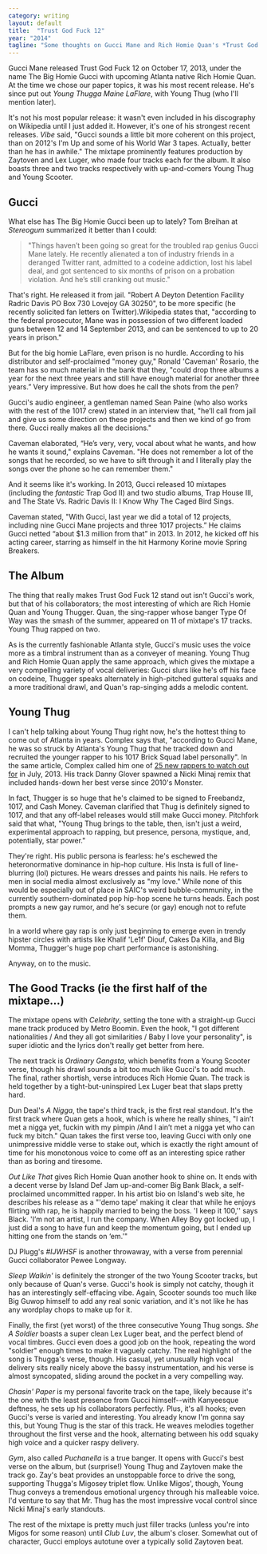 ```yaml
---
category: writing
layout: default
title:  "Trust God Fuck 12"
year: "2014"
tagline: "Some thoughts on Gucci Mane and Rich Homie Quan's *Trust God Fuck 12*, plus some additional thoughts on Young Thug."
---
```


Gucci Mane released Trust God Fuck 12 on October 17, 2013, under the name The Big Homie Gucci with upcoming Atlanta native Rich Homie Quan. At the time we chose our paper topics, it was his most recent release. He's since put out *Young Thugga Maine LaFlare*, with Young Thug (who I'll mention later).

It's not his most popular release: it wasn't even included in his discography on Wikipedia until I just added it. However, it's one of his strongest recent releases. *Vibe* said, "Gucci sounds a little bit more coherent on this project, than on 2012's I'm Up and some of his World War 3 tapes. Actually, better than he has in awhile." The mixtape prominently features production by Zaytoven and Lex Luger, who made four tracks each for the album. It also boasts three and two tracks respectively with up-and-comers Young Thug and Young Scooter.

<!--more-->

## Gucci

What else has The Big Homie Gucci been up to lately? Tom Breihan at *Stereogum* summarized it better than I could:

>   "Things haven’t been going so great for the troubled rap genius Gucci Mane lately. He recently alienated a ton of industry friends in a deranged Twitter rant, admitted to a codeine addiction, lost his label deal, and got sentenced to six months of prison on a probation violation. And he’s still cranking out music."

That's right. He released it from jail. "Robert A Deyton Detention Facility Radric Davis PO Box 730 Lovejoy GA 30250", to be more specific (he recently solicited fan letters on Twitter).Wikipedia states that, "according to the federal prosecutor, Mane was in possession of two different loaded guns between 12 and 14 September 2013, and can be sentenced to up to 20 years in prison."

But for the big homie LaFlare, even prison is no hurdle. According to his distributor and self-proclaimed "money guy," Ronald 'Caveman' Rosario, the team has so much material in the bank that they, "could drop three albums a year for the next three years and still have enough material for another three years.” Very impressive. But how does he call the shots from the pen?

Gucci's audio engineer, a gentleman named Sean Paine (who also works with the rest of the 1017 crew) stated in an interview that, "he’ll call from jail and give us some direction on these projects and then we kind of go from there. Gucci really makes all the decisions."

Caveman elaborated, “He’s very, very, vocal about what he wants, and how he wants it sound," explains Caveman. "He does not remember a lot of the songs that he recorded, so we have to sift through it and I literally play the songs over the phone so he can remember them."

And it seems like it's working. In 2013, Gucci released 10 mixtapes (including the *fantastic* Trap God II) and two studio albums, Trap House III, and The State Vs. Radric Davis II: I Know Why The Caged Bird Sings.

Caveman stated, "With Gucci, last year we did a total of 12 projects, including nine Gucci Mane projects and three 1017 projects.” He claims Gucci netted “about $1.3 million from that” in 2013. In 2012, he kicked off his acting career, starring as himself in the hit Harmony Korine movie Spring Breakers.

## The Album

The thing that really makes Trust God Fuck 12 stand out isn't Gucci's work, but that of his collaborators; the most interesting of which are Rich Homie Quan and Young Thugger. Quan, the sing-rapper whose banger Type Of Way was the smash of the summer, appeared on 11 of mixtape's 17 tracks. Young Thug rapped on two.

As is the currently fashionable Atlanta style, Gucci's music uses the voice more as a timbral instrument than as a conveyer of meaning. Young Thug and Rich Homie Quan apply the same approach, which gives the mixtape a very compelling variety of vocal deliveries: Gucci slurs like he's off his face on codeine, Thugger speaks alternately in high-pitched gutteral squaks and a more traditional drawl, and Quan's rap-singing adds a melodic content.

## Young Thug

I can't help talking about Young Thug right now, he's the hottest thing to come out of Atlanta in years. Complex says that, "according to Gucci Mane, he was so struck by Atlanta's Young Thug that he tracked down and recruited the younger rapper to his 1017 Brick Squad label personally". In the same article, Complex called him one of [25 new rappers to watch out for](http://www.complex.com/music/2013/07/25-new-rappers-to-watch-out-for/young-thug) in July, 2013. His track Danny Glover spawned a Nicki Minaj remix that included hands-down her best verse since 2010's Monster.

In fact, Thugger is so huge that he's claimed to be signed to Freebandz, 1017, and Cash Money. Caveman clarified that Thug is definitely signed to 1017, and that any off-label releases would still make Gucci money. Pitchfork said that what, "Young Thug brings to the table, then, isn't just a weird, experimental approach to rapping, but presence, persona, mystique, and, potentially, star power."

They're right. His public persona is fearless: he's eschewed the heteronormative dominance in hip-hop culture. His Insta is full of line-blurring (lol) pictures. He wears dresses and paints his nails. He refers to men in social media almost exclusively as "my love." While none of this would be especially out of place in SAIC's weird bubble-community, in the currently southern-dominated pop hip-hop scene he turns heads. Each post prompts a new gay rumor, and he's secure (or gay) enough not to refute them.

In a world where gay rap is only just beginning to emerge even in trendy hipster circles with artists like Khalif 'Le1f' Diouf, Cakes Da Killa, and Big Momma, Thugger's huge pop chart performance is astonishing.

Anyway, on to the music.

## The Good Tracks (ie the first half of the mixtape...)

The mixtape opens with *Celebrity*, setting the tone with a straight-up Gucci mane track produced by Metro Boomin. Even the hook, "I got different nationalities / And they all got similarities / Baby I love your personality", is super idiotic and the lyrics don't really get better from here.

The next track is *Ordinary Gangsta*, which benefits from a Young Scooter verse, though his drawl sounds a bit too much like Gucci's to add much. The final, rather shortish, verse introduces Rich Homie Quan. The track is held together by a tight-but-uninspired Lex Luger beat that slaps pretty hard.

Dun Deal's *A Nigga*, the tape's third track, is the first real standout. It's the first track where Quan gets a hook, which is where he really shines, "I ain’t met a nigga yet, fuckin with my pimpin /And I ain’t met a nigga yet who can fuck my bitch." Quan takes the first verse too, leaving Gucci with only one unimpressive middle verse to stake out, which is exactly the right amount of time for his monotonous voice to come off as an interesting spice rather than as boring and tiresome.

*Out Like That* gives Rich Homie Quan another hook to shine on. It ends with a decent verse by Island Def Jam up-and-comer Big Bank Black, a self-proclaimed uncommitted rapper. In his artist bio on Island's web site, he describes his release as a "'demo tape' making it clear that while he enjoys flirting with rap, he is happily married to being the boss.  'I keep it 100,'' says Black.  'I’m not an artist, I run the company.  When Alley Boy got locked up, I just did a song to have fun and keep the momentum going, but I ended up hitting one from the stands on ‘em.'"

DJ Plugg's *#IJWHSF* is another throwaway, with a verse from perennial Gucci collaborator Pewee Longway.

*Sleep Walkin'* is definitely the stronger of the two Young Scooter tracks, but only because of Quan's verse. Gucci's hook is simply not catchy, though it has an interestingly self-effacing vibe. Again, Scooter sounds too much like Big Guwop himself to add any real sonic variation, and it's not like he has any wordplay chops to make up for it.

Finally, the first (yet worst) of the three consecutive Young Thug songs. *She A Soldier* boasts a super clean Lex Luger beat, and the perfect blend of vocal timbres. Gucci even does a good job on the hook, repeating the word "soldier" enough times to make it vaguely catchy. The real highlight of the song is Thugga's verse, though. His casual, yet unusually high vocal delivery sits really nicely above the bassy instrumentation, and his verse is almost syncopated, sliding around the pocket in a very compelling way.

*Chasin' Paper* is my personal favorite track on the tape, likely because it's the one with the least presence from Gucci himself--with Kanyeesque deftness, he sets up his collaborators perfectly. Plus, it's all hooks; even Gucci's verse is varied and interesting. You already know I'm gonna say this, but Young Thug is the star of this track. He weaves melodies together throughout the first verse and the hook, alternating between his odd squaky high voice and a quicker raspy delivery.

*Gym*, also called *Puchanella* is a true banger. It opens with Gucci's best verse on the album, but (surprise!) Young Thug and Zaytoven make the track go. Zay's beat provides an unstoppable force to drive the song, supporting Thugga's Migosey triplet flow. Unlike Migos', though, Young Thug conveys a tremendous emotional urgency through his malleable voice. I'd venture to say that Mr. Thug has the most impressive vocal control since Nicki Minaj's early standouts.

The rest of the mixtape is pretty much just filler tracks (unless you're into Migos for some reason) until *Club Luv*, the album's closer. Somewhat out of character, Gucci employs autotune over a typically solid Zaytoven beat.
